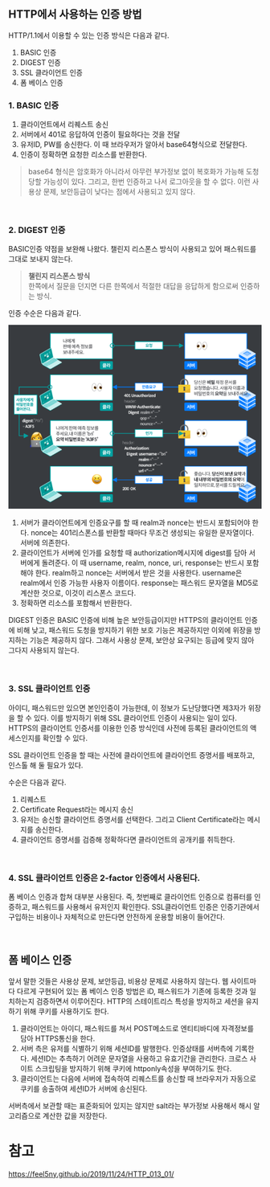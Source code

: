 ## HTTP에서 사용하는 인증 방법

HTTP/1.1에서 이용할 수 있는 인증 방식은 다음과 같다.

1. BASIC 인증
2. DIGEST 인증
3. SSL 클라이언트 인증
4. 폼 베이스 인증



### 1. BASIC 인증

1. 클라이언트에서 리퀘스트 송신
2. 서버에서 401로 응답하여 인증이 필요하다는 것을 전달
3. 유저ID, PW를 송신한다. 이 때 브라우저가 알아서 base64형식으로 전달한다.
4. 인증이 정확하면 요청한 리소스를 반환한다.

> base64 형식은 암호화가 아니라서 아무런 부가정보 없이 복호화가 가능해 도청당할 가능성이 있다. 그리고, 한번 인증하고 나서 로그아웃을 할 수 없다. 이런 사용상 문제, 보안등급이 낮다는 점에서 사용되고 있지 않다.

<br />



### 2. DIGEST 인증

BASIC인증 약점을 보완해 나왔다. 챌린지 리스폰스 방식이 사용되고 있어 패스워드를 그대로 보내지 않는다.

> **챌린지 리스폰스 방식**  
> 한쪽에서 질문을 던지면 다른 한쪽에서 적절한 대답을 응답하게 함으로써 인증하는 방식.  

인증 수순은 다음과 같다.

![image-20230208132250026](./../images/image-20230208132250026.png)



1. 서버가 클라이언트에게 인증요구를 할 때 realm과 nonce는 반드시 포함되어야 한다. nonce는 401리스폰스를 반환할 때마다 무조건 생성되는 유일한 문자열이다. 서버에 의존한다. 
2. 클라이언트가 서버에 인가를 요청할 때 authorization메시지에 digest를 담아 서버에게 돌려준다. 이 때 username, realm, nonce, uri, response는 반드시 포함해야 한다. realm하고 nonce는 서버에서 받은 것을 사용한다. username은 realm에서 인증 가능한 사용자 이름이다. response는 패스워드 문자열을 MD5로 계산한 것으로, 이것이 리스폰스 코드다.
3. 정확하면 리소스를 포함해서 반환한다.

DIGEST 인증은 BASIC 인증에 비해 높은 보안등급이지만 HTTPS의 클라이언트 인증에 비해 낮고, 패스워드 도청을 방지하기 위한 보호 기능은 제공하지만 이외에 위장을 방지하는 기능은 제공하지 않다. 그래서 사용상 문제, 보안상 요구되는 등급에 맞지 않아 그다지 사용되지 않는다.



<br />

### 3. SSL 클라이언트 인증

아이디, 패스워드만 있으면 본인인증이 가능한데, 이 정보가 도난당했다면 제3자가 위장을 할 수 있다. 이를 방지하기 위해 SSL 클라이언트 인증이 사용되는 일이 있다. HTTPS의 클라이언트 인증서를 이용한 인증 방식인데 사전에 등록된 클라이언트의 액세스인지를 확인할 수 있다.

SSL 클라이언트 인증을 할 때는 사전에 클라이언트에 클라이언트 증명서를 배포하고, 인스톨 해 둘 필요가 있다.

수순은 다음과 같다.

1. 리퀘스트
2. Certificate Request라는 메시지 송신
3. 유저는 송신할 클라이언트 증명서를 선택한다. 그리고 Client Certificate라는 메시지를 송신한다.
4. 클라이언트 증명서를 검증해 정확하다면 클라이언트의 공개키를 취득한다.

<br />

### 4. SSL 클라이언트 인증은 2-factor 인증에서 사용된다.

폼 베이스 인증과 합쳐 대부분 사용된다. 즉, 첫번째로 클라이언트 인증으로 컴퓨터를 인증하고, 패스워드를 사용해서 유저인지 확인한다. SSL클라이언트 인증은 인증기관에서 구입하는 비용이나 자체적으로 만든다면 안전하게 운용할 비용이 들어간다.

<br />

## 폼 베이스 인증

앞서 말한 것들은 사용상 문제, 보안등급, 비용상 문제로 사용하지 않는다. 웹 사이트마다 다르게 구현되어 있는 폼 베이스 인증 방법은 iD, 패스워드가 기존에 등록한 것과 일치하는지 검증하면서 이루어진다. HTTP의 스테이트리스 특성을 방지하고 세션을 유지하기 위해 쿠키를 사용하기도 한다.

1. 클라이언트는 아이디, 패스워드를 쳐서 POST메소드로 엔티티바디에 자격정보를 담아 HTTPS통신을 한다.
2. 서버 측은 유저를 식별하기 위해 세션ID를 발행한다. 인증상태를 서버측에 기록한다. 세션ID는 추측하기 어려운 문자열을 사용하고 유효기간을 관리한다. 크로스 사이트 스크립팅을 방지하기 위해 쿠키에 httponly속성을 부여하기도 한다.
3. 클라이언트는 다음에 서버에 접속하여 리퀘스트를 송신할 때 브라우저가 자동으로 쿠키를 송출하여 세션ID가 서버에 송신된다.

서버측에서 보관할 때는 표준화되어 있지는 않지만 salt라는 부가정보 사용해서 해시 알고리즘으로 계산한 값을 저장한다.



# 참고

https://feel5ny.github.io/2019/11/24/HTTP_013_01/